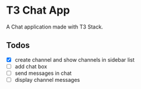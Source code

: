 # T3 Chat App

A Chat application made with T3 Stack.

## Todos

- [x] create channel and show channels in sidebar list
- [ ] add chat box
- [ ] send messages in chat
- [ ] display channel messages

